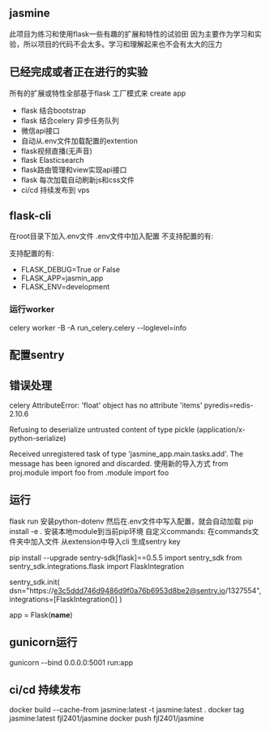 ## jasmine

此项目为练习和使用flask一些有趣的扩展和特性的试验田
因为主要作为学习和实验，所以项目的代码不会太多。学习和理解起来也不会有太大的压力

## 已经完成或者正在进行的实验
所有的扩展或特性全部基于flask 工厂模式来 create app
- flask 结合bootstrap
- flask 结合celery 异步任务队列
- 微信api接口
- 自动从.env文件加载配置的extention
- flask视频直播(无声音)
- flask Elasticsearch
- flask路由管理和view实现api接口
- flask 每次加载自动刷新js和css文件
- ci/cd 持续发布到 vps

## flask-cli

在root目录下加入.env文件 .env文件中加入配置
不支持配置的有:

支持配置的有:
- FLASK_DEBUG=True or False
- FLASK_APP=jasmin_app
- FLASK_ENV=development



### 运行worker

celery worker -B -A run_celery.celery --loglevel=info


## 配置sentry

## 错误处理

celery AttributeError: 'float' object has no attribute 'items'
pyredis=redis-2.10.6 

Refusing to deserialize untrusted content of type pickle (application/x-python-serialize)

Received unregistered task of type 'jasmine_app.main.tasks.add'.
The message has been ignored and discarded.
使用新的导入方式
from proj.module import foo
from .module import foo

## 运行

flask run 
安装python-dotenv 然后在.env文件中写入配置，就会自动加载
pip install -e .  安装本地module到当前pip环境
自定义commands: 在commands文件夹中加入文件 从extension中导入cli 
生成sentry key

pip install --upgrade sentry-sdk[flask]==0.5.5
import sentry_sdk
from sentry_sdk.integrations.flask import FlaskIntegration

sentry_sdk.init(
    dsn="https://e3c5ddd746d9486d9f0a76b6953d8be2@sentry.io/1327554",
    integrations=[FlaskIntegration()]
)

app = Flask(__name__)

## gunicorn运行

gunicorn --bind 0.0.0.0:5001 run:app


## ci/cd 持续发布

docker build --cache-from jasmine:latest -t jasmine:latest .
docker tag jasmine:latest fjl2401/jasmine
docker push fjl2401/jasmine
